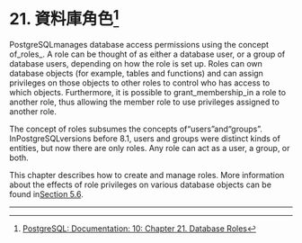 # 21. 資料庫角色[^1]

PostgreSQLmanages database access permissions using the concept of_roles_. A role can be thought of as either a database user, or a group of database users, depending on how the role is set up. Roles can own database objects \(for example, tables and functions\) and can assign privileges on those objects to other roles to control who has access to which objects. Furthermore, it is possible to grant_membership_in a role to another role, thus allowing the member role to use privileges assigned to another role.

The concept of roles subsumes the concepts of“users”and“groups”. InPostgreSQLversions before 8.1, users and groups were distinct kinds of entities, but now there are only roles. Any role can act as a user, a group, or both.

This chapter describes how to create and manage roles. More information about the effects of role privileges on various database objects can be found in[Section 5.6](https://www.postgresql.org/docs/10/static/ddl-priv.html).

---



[^1]:  [PostgreSQL: Documentation: 10: Chapter 21. Database Roles](https://www.postgresql.org/docs/10/static/user-manag.html)

